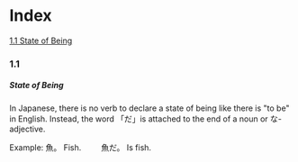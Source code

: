 # Index
[1.1 State of Being](#1.1)

### 1.1
##### State of Being

In Japanese, there is no verb to declare a state of being like there is "to be" in English. Instead, the word 「だ」is attached to the end of a noun or な-adjective.

Example: 魚。   Fish.
         魚だ。 Is fish.
